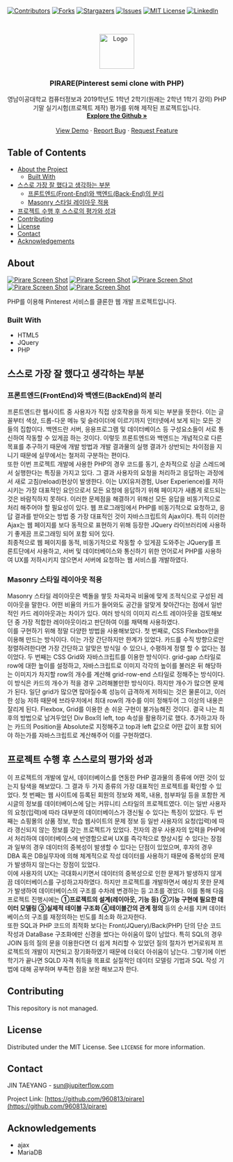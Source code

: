 [![Contributors][contributors-shield]][contributors-url]
[![Forks][forks-shield]][forks-url]
[![Stargazers][stars-shield]][stars-url]
[![Issues][issues-shield]][issues-url]
[![MIT License][license-shield]][license-url]
[![LinkedIn][linkedin-shield]][linkedin-url]



<!-- PROJECT LOGO -->
<br />
<p align="center">
  <a href="https://github.com/960813/pirare">
    <img src="https://github.com/960813/pirare/blob/master/_data/README.png?raw=true" alt="Logo" width="80" height="80">
  </a>

  <h3 align="center">PIRARE(Pinterest semi clone with PHP)</h3>

  <p align="center">
    영남이공대학교 컴퓨터정보과 2019학년도 1학년 2학기(원래는 2학년 1학기 강의) PHP 기말 실기시험(프로젝트 제작) 평가를 위해 제작된 프로젝트입니다.    
    <br />
    <a href="https://github.com/960813/pirare"><strong>Explore the Github »</strong></a>
    <br />
    <br />
    <a href="https://pirare.jupiterflow.com/">View Demo</a>
    ·
    <a href="https://github.com/960813/pirare/issues">Report Bug</a>
    ·
    <a href="https://github.com/960813/pirare/issues">Request Feature</a>
  </p>
</p>


<!-- TABLE OF CONTENTS -->
## Table of Contents

* [About the Project](#about)
  * [Built With](#built-With)
* [스스로 가장 잘 했다고 생각하는 부분](#스스로-가장-잘-했다고-생각하는-부분)
  * [프론트엔드(Front-End)와 백엔드(Back-End)의 분리](#프론트엔드(FrontEnd)와-백엔드(BackEnd)의-분리)
  * [Masonry 스타일 레이아웃 적용](#masonry-스타일-레이아웃-적용)
* [프로젝트 수행 후 스스로의 평가와 성과](#프로젝트-수행-후-스스로의-평가와-성과)
* [Contributing](#contributing)
* [License](#license)
* [Contact](#contact)
* [Acknowledgements](#acknowledgements)



<!-- ABOUT THE PROJECT -->
## About
[![Pirare Screen Shot](https://github.com/960813/pirare/blob/master/_data/001.png?raw=true)](https://jupiterflow.com/project/3)
[![Pirare Screen Shot](https://github.com/960813/pirare/blob/master/_data/002.png?raw=true)](https://jupiterflow.com/project/3)
[![Pirare Screen Shot](https://github.com/960813/pirare/blob/master/_data/003.png?raw=true)](https://jupiterflow.com/project/3)
[![Pirare Screen Shot](https://github.com/960813/pirare/blob/master/_data/004.png?raw=true)](https://jupiterflow.com/project/3)
[![Pirare Screen Shot](https://github.com/960813/pirare/blob/master/_data/005.png?raw=true)](https://jupiterflow.com/project/3)

PHP를 이용해 Pinterest 서비스를 클론한 웹 개발 프로젝트입니다.

<!-- CONTRIBUTING -->
### Built With
* HTML5
* JQuery
* PHP

## 스스로 가장 잘 했다고 생각하는 부분
### 프론트엔드(FrontEnd)와 백엔드(BackEnd)의 분리  
프론트엔드란 웹사이트 중 사용자가 직접 상호작용을 하게 되는 부분을 뜻한다. 이는 글꼴부터 색상, 드롭-다운 메뉴 및
슬라이더에 이르기까지 인터넷에서 보게 되는 모든 것들의 집합이다. 백엔드란 서버, 응용프로그램 및 데이터베이스 등
구성요소들이 서로 통신하여 작동할 수 있게끔 하는 것이다. 이렇듯 프론트엔드와 백엔드는 개념적으로 다른 목표를 추구하기
때문에 개발 방법과 개발 결과물의 실행 결과가 상반되는 차이점을 지니기 때문에 실무에서는 철저히 구분하는 편이다.  
또한 이번 프로젝트 개발에 사용한 PHP의 경우 코드를 동기, 순차적으로 싱글 스레드에서 실행한다는 특징을 가지고 있다.
그 결과 사용자의 요청을 처리하고 응답하는 과정에서 새로 고침(reload)현상이 발생한다. 이는 UX(유저경험, User
Experience)를 저하시키는 가장 대표적인 요인으로서 모든 요청에 응답하기 위해 페이지가 새롭게 로드되는 것은 바람직하지
못하다. 이러한 문제점을 해결하기 위해선 모든 응답을 비동기적으로 처리 해주어야 할 필요성이 있다. 웹 프로그래밍에서
PHP를 비동기적으로 요청하고, 응답 결과를 받아오는 방법 중 가장 대표적인 것이 자바스크립트의 Ajax이다. 특히 이러한
Ajax는 웹 페이지를 보다 동적으로 표현하기 위해 등장한 JQuery 라이브러리에 사용하기 좋게끔 프로그래밍 되어 포함 되어
있다.  
최종적으로 웹 페이지를 동적, 비동기적으로 작동할 수 있게끔 도와주는 JQuery를 프론트단에서 사용하고, 서버 및
데이터베이스와 통신하기 위한 언어로서 PHP를 사용하여 UX를 저하시키지 않으면서 서버에 요청하는 웹 서비스를
개발하였다.

### Masonry 스타일 레이아웃 적용
Masonry 스타일 레이아웃은 벽돌을 쌓듯 차곡차곡 비율에 맞게 조적식으로 구성된 레이아웃을 말한다. 어떤 비율의 카드가
들어와도 공간을 알맞게 찾아간다는 점에서 일반적인 카드 레이아웃과는 차이가 있다. 여러 방식의 이미지 리스트 레이아웃을
검토해보던 중 가장 적합한 레이아웃이라고 판단하여 이를 채택해 사용하였다.  
이를 구현하기 위해 정말 다양한 방법을 사용해보았다. 첫 번째로, CSS Flexbox만을 이용해 만드는 방식이다. 이는 가장
간단하지만 한계가 있었다. 카드를 수직 방향으로만 정렬하려한다면 가장 간단하고 알맞은 방식일 수 있으나, 수평하게 정렬
할 수 없다는 점이었다. 두 번째는 CSS Grid와 자바스크립트를 이용한 방식이다. grid-gap 스타일로 row에 대한 높이를
설정하고, 자바스크립트로 이미지 각각의 높이를 불러온 뒤 해당하는 이미지가 차지할 row의 개수를 계산해 grid-row-end
스타일로 정해주는 방식이다. 이 방식은 카드의 개수가 적을 경우 고려해볼만한 방식이다. 하지만 개수가 많으면 문제가 된다.
일단 grid가 많으면 많아질수록 성능이 급격하게 저하되는 것은 물론이고, 이러한 성능 저하 때문에 브라우저에서 최대 row의
개수를 이미 정해두어 그 이상의 내용은 잘리게 된다. Flexbox, Grid를 이용한 손 쉬운 구현이 불가능해진 것이다. 결국 나는
최후의 방법으로 남겨두었던 Div Box의 left, top 속성을 활용하기로 했다. 추가하고자 하는 카드의 Position을 Absolute로
지정해주고 top과 left 값으로 어떤 값이 포함 되어야 하는가를 자바스크립트로 계산해주어 이를 구현하였다.

<!-- USAGE EXAMPLES -->
## 프로젝트 수행 후 스스로의 평가와 성과
이 프로젝트의 개발에 앞서, 데이터베이스를 연동한 PHP 결과물의 종류에 어떤 것이 있는지 탐색을 해보았다. 그 결과 두
가지 종류의 가장 대표적인 프로젝트를 확인할 수 있었다. 첫 번째는 웹 사이트에 등록된 회원의 정보와 제목, 내용, 첨부파일
등을 포함한 게시글의 정보를 데이터베이스에 담는 커뮤니티 스타일의 프로젝트였다. 이는 일반 사용자의 요청(입력)에 따라
대부분의 데이터베이스가 갱신될 수 있다는 특징이 있었다. 두 번째는 쇼핑몰의 상품 정보, 학습 웹사이트의 문제 정보 등 일반
사용자의 요청(입력)에 따라 갱신되지 않는 정보를 갖는 프로젝트가 있었다. 전자의 경우 사용자의 입력을 PHP에서 처리하여
데이터베이스에 반영함으로써 UX를 즉각적으로 향상시킬 수 있다는 장점과 일부의 경우 데이터의 중복성이 발생할 수 있다는
단점이 있었으며, 후자의 경우 DBA 혹은 DB실무자에 의해 체계적으로 작성 데이터를 사용하기 때문에 중복성의 문제가
발생하지 않는다는 장점이 있었다.  
이에 사용자의 UX는 극대화시키면서 데이터의 중복성으로 인한 문제가 발생하지 않게끔 데이터베이스를 구성하고자하였다.
하지만 프로젝트를 개발하면서 예상치 못한 문제가 발생하여 데이터베이스의 구조를 수차례 변경하는 등 고초를 겪었다. 이를
통해 다음 프로젝트 진행시에는 **①프로젝트의 설계(레이아웃, 기능 등) ②기능 구현에 필요한 데이터 모델링 ③실제적 테이블
구조화 ④테이블간의 관계 정의** 등의 순서를 지켜 데이터베이스의 구조를 재정의하는 빈도를 최소화 하고자한다.  
또한 SQL과 PHP 코드의 최적화 보다는 Front(JQuery)/Back(PHP) 단의 단순 코드 작성과 DataBase 구조화에만 신경을
썼다는 아쉬움이 많이 남았다. 특히 SQL의 경우 JOIN 등의 질의 문을 이용한다면 더 쉽게 처리할 수 있었던 질의 절차가
번거로워져 프로젝트의 개발이 지연되고 장기화하였기 때문에 더욱더 아쉬움이 남는다. 그렇기에 이번 학기가 끝나면 SQLD
자격 취득을 목표로 실질적인 데이터 모델링 기법과 SQL 작성 기법에 대해 공부하며 부족한 점을 보완 해보고자 한다.

<!-- CONTRIBUTING -->
## Contributing
This repository is not managed.

<!-- LICENSE -->
## License
Distributed under the MIT License. See `LICENSE` for more information.

<!-- CONTACT -->
## Contact
JIN TAEYANG - sun@jupiterflow.com

Project Link: [https://github.com/960813/pirare](https://github.com/960813/pirare)


<!-- Acknowledgements -->
## Acknowledgements
* ajax
* MariaDB



<!-- MARKDOWN LINKS & IMAGES -->
<!-- https://www.markdownguide.org/basic-syntax/#reference-style-links -->
[contributors-shield]: https://img.shields.io/github/contributors/960813/pirare?style=flat-square
[contributors-url]: https://github.com/960813/pirare/graphs/contributors

[forks-shield]: https://img.shields.io/github/forks/960813/pirare?style=flat-square
[forks-url]: https://github.com/960813/pirare/network/members

[stars-shield]: https://img.shields.io/github/stars/960813/pirare?style=flat-square
[stars-url]: https://github.com/960813/pirare/stargazers

[issues-shield]: https://img.shields.io/github/issues/960813/pirare?style=flat-square
[issues-url]: https://github.com/960813/pirare/issues

[license-shield]: https://img.shields.io/github/license/960813/pirare?style=flat-square
[license-url]: https://github.com/960813/pirare/blob/master/LICENSE

[linkedin-shield]: https://img.shields.io/badge/-LinkedIn-black.svg?style=flat-square&logo=linkedin&colorB=555
[linkedin-url]: https://linkedin.com/in/jupiterflow

[product-screenshot]: https://github.com/960813/pirare/blob/master/_data/000.png?raw=true